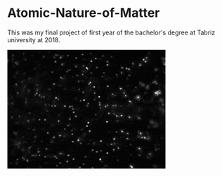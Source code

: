 # Atomic-Nature-of-Matter

This was my final project of first year of the bachelor's degree at Tabriz university at 2018.

<img src ="Datasets/Original%20image/Brownian%20motion.gif">
